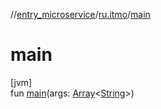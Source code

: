 //[entry_microservice](../../index.md)/[ru.itmo](index.md)/[main](main.md)

# main

[jvm]\
fun [main](main.md)(args: [Array](https://kotlinlang.org/api/core/kotlin-stdlib/kotlin/-array/index.html)&lt;[String](https://kotlinlang.org/api/core/kotlin-stdlib/kotlin/-string/index.html)&gt;)